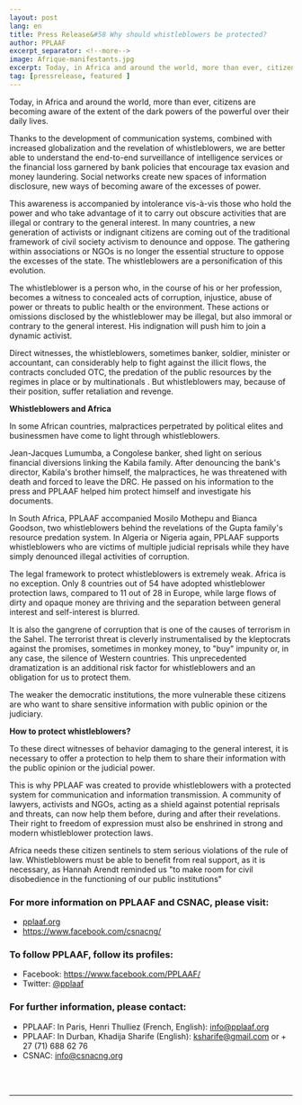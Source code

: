 ```yaml
---
layout: post
lang: en
title: Press Release&#58 Why should whistleblowers be protected?
author: PPLAAF
excerpt_separator: <!--more-->
image: Afrique-manifestants.jpg
excerpt: Today, in Africa and around the world, more than ever, citizens are becoming aware of the extent of the dark powers of the powerful over their daily lives. 
tag: [pressrelease, featured ]
---
```


Today, in Africa and around the world, more than ever, citizens are becoming aware of the extent of the dark powers of the powerful over their daily lives. 

Thanks to the development of communication systems, combined with increased globalization and the revelation of whistleblowers, we are better able to understand the end-to-end surveillance of intelligence services or the financial loss garnered by bank policies that encourage tax evasion and money laundering. Social networks create new spaces of information disclosure, new ways of becoming aware of the excesses of power.

This awareness is accompanied by intolerance vis-à-vis those who hold the power and who take advantage of it to carry out obscure activities that are illegal or contrary to the general interest. In many countries, a new generation of activists or indignant citizens are coming out of the traditional framework of civil society activism to denounce and oppose. The gathering within associations or NGOs is no longer the essential structure to oppose the excesses of the state. The whistleblowers are a personification of this evolution.

The whistleblower is a person who, in the course of his or her profession, becomes a witness to concealed acts of corruption, injustice, abuse of power or threats to public health or the environment. These actions or omissions disclosed by the whistleblower may be illegal, but also immoral or contrary to the general interest. His indignation will push him to join a dynamic activist. 

Direct witnesses, the whistleblowers, sometimes banker, soldier, minister or accountant, can considerably help to fight against the illicit flows, the contracts concluded OTC, the predation of the public resources by the regimes in place or by multinationals . But whistleblowers may, because of their position, suffer retaliation and revenge.

**Whistleblowers and Africa**

In some African countries, malpractices perpetrated by political elites and businessmen have come to light through whistleblowers. 

Jean-Jacques Lumumba, a Congolese banker, shed light on serious financial diversions linking the Kabila family. After denouncing the bank's director, Kabila's brother himself, the malpractices, he was threatened with death and forced to leave the DRC. He passed on his information to the press and PPLAAF helped him protect himself and investigate his documents.

In South Africa, PPLAAF accompanied Mosilo Mothepu and Bianca Goodson, two whistleblowers behind the revelations of the Gupta family's resource predation system. In Algeria or Nigeria again, PPLAAF supports whistleblowers who are victims of multiple judicial reprisals while they have simply denounced illegal activities of corruption. 

The legal framework to protect whistleblowers is extremely weak. Africa is no exception. Only 8 countries out of 54 have adopted whistleblower protection laws, compared to 11 out of 28 in Europe, while large flows of dirty and opaque money are thriving and the separation between general interest and self-interest is blurred.

It is also the gangrene of corruption that is one of the causes of terrorism in the Sahel. The terrorist threat is cleverly instrumentalised by the kleptocrats against the promises, sometimes in monkey money, to "buy" impunity or, in any case, the silence of Western countries. This unprecedented dramatization is an additional risk factor for whistleblowers and an obligation for us to protect them. 

The weaker the democratic institutions, the more vulnerable these citizens are who want to share sensitive information with public opinion or the judiciary. 

**How to protect whistleblowers?**

To these direct witnesses of behavior damaging to the general interest, it is necessary to offer a protection to help them to share their information with the public opinion or the judicial power. 

This is why PPLAAF was created to provide whistleblowers with a protected system for communication and information transmission. A community of lawyers, activists and NGOs, acting as a shield against potential reprisals and threats, can now help them before, during and after their revelations. Their right to freedom of expression must also be enshrined in strong and modern whistleblower protection laws.

Africa needs these citizen sentinels to stem serious violations of the rule of law. Whistleblowers must be able to benefit from real support, as it is necessary, as Hannah Arendt reminded us "to make room for civil disobedience in the functioning of our public institutions"

### For more information on PPLAAF and CSNAC, please visit:
- [pplaaf.org](https://pplaaf.org)
- <https://www.facebook.com/csnacng/> 


### To follow PPLAAF, follow its profiles:
- Facebook: <https://www.facebook.com/PPLAAF/>
- Twitter: [@pplaaf](https://twitter.com/pplaaf)

### For further information, please contact:
- PPLAAF: In Paris, Henri Thulliez (French, English): [info@pplaaf.org](mailto:info@pplaaf.org)
- PPLAAF: In Durban, Khadija Sharife (English): [ksharife@gmail.com](mailto:ksharife@gmail.com) or + 27 (71) 688 62 76
- CSNAC: [info@csnacng.org](mailto:info@csnacng.org)

<br>
<br>

----------------------
